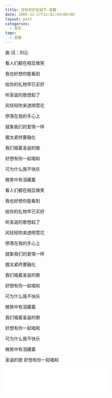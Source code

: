 ```yaml
---
title: 没有你的圣诞节-爱戴
date: 2005-12-27T12:41:43+00:00
layout: post
categories:
  - 音乐
tags:
  - 爱戴
---
```


曲 词：刘沁

看人们都在相互微笑

我也好想你能看到

给你的礼物早已买好

听圣诞的歌想起了
<!--more-->

风轻轻吹来透明雪花

停落在我的手心上

就象我们的爱情一样

握太紧终要融化

我们唱着圣诞的歌

好想有你一起唱和

可为什么我不快乐

微笑中有泪藏着

看人们都在相互微笑

我也好想你能看到

给你的礼物早已买好

听圣诞的歌想起了

风轻轻吹来透明雪花

停落在我的手心上

就象我们的爱情一样

握太紧终要融化

我们唱着圣诞的歌

好想有你一起唱和

可为什么我不快乐

微笑中有泪藏着

我们唱着圣诞的歌

好想有你一起唱和

可为什么我不快乐

微笑中有泪藏着

圣诞的歌 好想有你一起唱和

<iframe frameborder="no" border="0" marginwidth="0" marginheight="0" width=330 height=86 src="//music.163.com/outchain/player?type=2&id=205738&auto=1&height=66"></iframe>